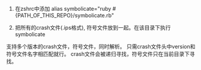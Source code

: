 1. 在zshrc中添加 alias symbolicate="ruby #{PATH_OF_THIS_REPO}/symbolicate.rb"

2. 把所有的crash文件(.ips格式), 符号文件放到一起。在该目录下执行symbolicate
 
支持多个版本的crash文件，符号文件，同时解析。
只需crash文件头中version和符号文件名字相匹配就行。
crash文件会被递归寻找，符号文件只在当前目录下寻找。
 

